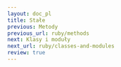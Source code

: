 ```yaml
---
layout: doc_pl
title: Stałe
previous: Metody
previous_url: ruby/methods
next: Klasy i moduły
next_url: ruby/classes-and-modules
review: true
---
```

